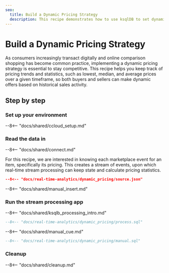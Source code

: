 ```yaml
---
seo:
  title: Build a Dynamic Pricing Strategy
  description: This recipe demonstrates how to use ksqlDB to set dynamic pricing in an online marketplace.
---
```


# Build a Dynamic Pricing Strategy

As consumers increasingly transact digitally and online comparison shopping has become common practice, implementing a dynamic pricing strategy is essential to stay competitive. This recipe helps you keep track of pricing trends and statistics, such as lowest, median, and average prices over a given timeframe, so both buyers and sellers can make dynamic offers based on historical sales activity.

## Step by step

### Set up your environment

--8<-- "docs/shared/ccloud_setup.md"

### Read the data in

--8<-- "docs/shared/connect.md"

For this recipe, we are interested in knowing each marketplace event for an item, specifically its pricing. 
This creates a stream of events, upon which real-time stream processing can keep state and calculate pricing statistics.

```json
--8<-- "docs/real-time-analytics/dynamic_pricing/source.json"
```

--8<-- "docs/shared/manual_insert.md"

### Run the stream processing app

--8<-- "docs/shared/ksqlb_processing_intro.md"

```sql
--8<-- "docs/real-time-analytics/dynamic_pricing/process.sql"
```

--8<-- "docs/shared/manual_cue.md"

```sql
--8<-- "docs/real-time-analytics/dynamic_pricing/manual.sql"
```

### Cleanup

--8<-- "docs/shared/cleanup.md"
